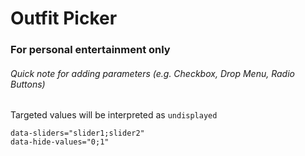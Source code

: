 # Outfit Picker

### For personal entertainment only

###### Quick note for adding parameters (e.g. Checkbox, Drop Menu, Radio Buttons)

Targeted values will be interpreted as ```undisplayed```

```
data-sliders="slider1;slider2" 
data-hide-values="0;1"
```
